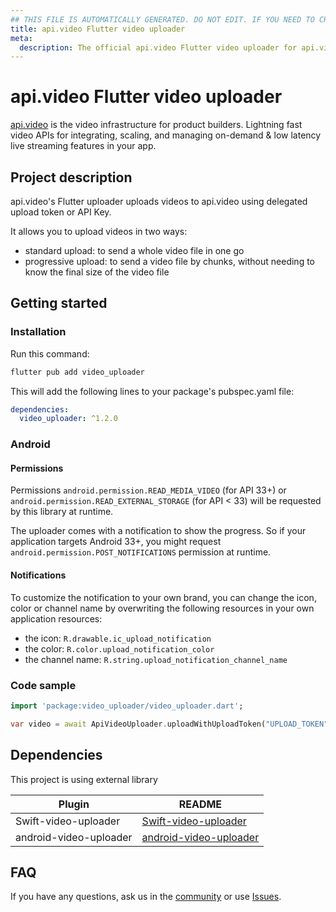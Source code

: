```yaml
---
## THIS FILE IS AUTOMATICALLY GENERATED. DO NOT EDIT. IF YOU NEED TO CHANGE THIS FILE,  CREATE A PR IN THE SOURCE REPOSITORY.
title: api.video Flutter video uploader
meta: 
  description: The official api.video Flutter video uploader for api.video. [api.video](https://api.video/) is the video infrastructure for product builders. Lightning fast video APIs for integrating, scaling, and managing on-demand & low latency live streaming features in your app.
---
```


# api.video Flutter video uploader

[api.video](https://api.video/) is the video infrastructure for product builders. Lightning fast video APIs for integrating, scaling, and managing on-demand & low latency live streaming features in your app.

## Project description

api.video's Flutter uploader uploads videos to api.video using delegated upload token or API Key.

It allows you to upload videos in two ways:

- standard upload: to send a whole video file in one go
- progressive upload: to send a video file by chunks, without needing to know the final size of the
  video file

## Getting started

### Installation

Run this command:

```bash
flutter pub add video_uploader
 ```

This will add the following lines to your package's pubspec.yaml file:

``` yaml
dependencies:
  video_uploader: ^1.2.0
```

### Android

#### Permissions

Permissions `android.permission.READ_MEDIA_VIDEO` (for API 33+)
or `android.permission.READ_EXTERNAL_STORAGE` (for API < 33) will be requested by this library at
runtime.

The uploader comes with a notification to show the progress. So if your application targets Android
33+, you might request `android.permission.POST_NOTIFICATIONS` permission at runtime.

#### Notifications

To customize the notification to your own brand, you can change the icon, color or channel name by
overwriting the following resources in your own application resources:

- the icon: `R.drawable.ic_upload_notification`
- the color: `R.color.upload_notification_color`
- the channel name: `R.string.upload_notification_channel_name`

### Code sample

```dart
import 'package:video_uploader/video_uploader.dart';

var video = await ApiVideoUploader.uploadWithUploadToken("UPLOAD_TOKEN", "path/to/my-video.mp4");
```

## Dependencies

This project is using external library

| Plugin                 | README                                                                           |
|------------------------|----------------------------------------------------------------------------------|
| Swift-video-uploader   | [Swift-video-uploader](https://github.com/apivideo/api.video-swift-uploader)     |
| android-video-uploader | [android-video-uploader](https://github.com/apivideo/api.video-android-uploader) |

## FAQ

If you have any questions, ask us in the [community](https://community.api.video) or
use [Issues](https://github.com/apivideo/api.video-flutter-uploader/issues).
